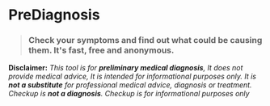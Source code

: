 # PreDiagnosis

> ### Check your symptoms and find out what could be causing them. It's fast, free and anonymous.

**Disclaimer:** _This tool is for **preliminary medical diagnosis**, It does not provide medical advice, It is intended for informational purposes only.
It is **not a substitute** for professional medical advice, diagnosis or treatment.
Checkup is **not a diagnosis**. Checkup is for informational purposes only_

